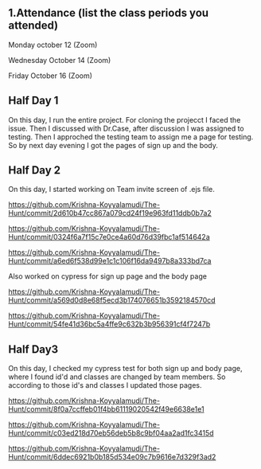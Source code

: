 ## 1.Attendance (list the class periods you attended)

Monday october 12 (Zoom)

Wednesday October 14 (Zoom)

Friday October 16 (Zoom)

## Half Day 1

On this day, I run the entire project. For cloning the projecct I faced the issue. Then I discussed with Dr.Case, after discussion I was assigned to testing. Then I approched the testing team to assign me a page for testing. So by next day evening I got the pages of sign up and the body.



## Half Day 2

On this day, I started working on Team invite screen of .ejs file. 

https://github.com/Krishna-Koyyalamudi/The-Hunt/commit/2d610b47cc867a079cd24f19e963fd11ddb0b7a2

https://github.com/Krishna-Koyyalamudi/The-Hunt/commit/0324f6a7f15c7e0ce4a60d76d39fbc1af514642a

https://github.com/Krishna-Koyyalamudi/The-Hunt/commit/a6ed6f538d99e1c1c106f16da9497b8a333bd7ca

Also worked on cypress for sign up page and the body page

https://github.com/Krishna-Koyyalamudi/The-Hunt/commit/a569d0d8e68f5ecd3b174076651b3592184570cd

https://github.com/Krishna-Koyyalamudi/The-Hunt/commit/54fe41d36bc5a4ffe9c632b3b956391cf4f7247b

## Half Day3

On this day, I checked my cypress test for both sign up and body page, where I found id'd and classes are changed by team members. So according to those id's and classes I updated those pages.

https://github.com/Krishna-Koyyalamudi/The-Hunt/commit/8f0a7ccffeb01f4bb61119020542f49e6638e1e1

https://github.com/Krishna-Koyyalamudi/The-Hunt/commit/c03ed218d70eb56deb5b8c9bf04aa2ad1fc3415d

https://github.com/Krishna-Koyyalamudi/The-Hunt/commit/6ddec6921b0b185d534e09c7b9616e7d329f3ad2



